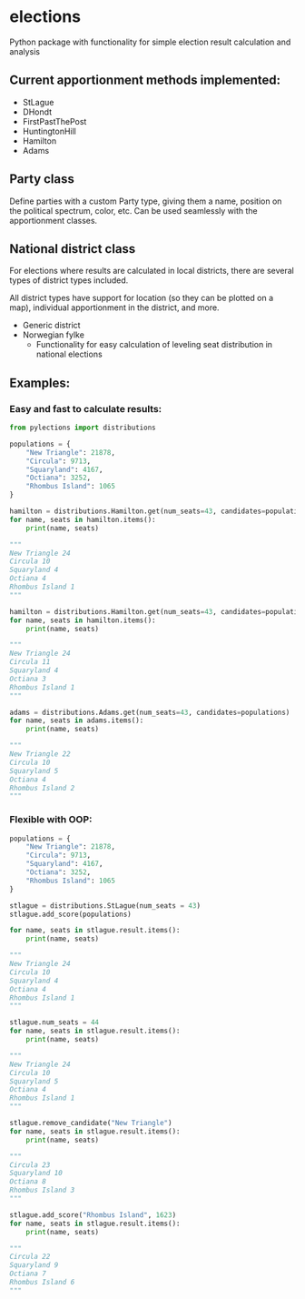 # elections
Python package with functionality for simple election result calculation and analysis

## Current apportionment methods implemented:
- StLague
- DHondt
- FirstPastThePost
- HuntingtonHill
- Hamilton
- Adams

## Party class
Define parties with a custom Party type, giving them a name, position on the political spectrum, color, etc. Can be used seamlessly with the apportionment classes.

## National district class
For elections where results are calculated in local districts, there are several types of district types included.

All district types have support for location (so they can be plotted on a map), individual apportionment in the district, and more.

- Generic district
- Norwegian fylke
    - Functionality for easy calculation of leveling seat distribution in national elections

## Examples:
### Easy and fast to calculate results:
```python
from pylections import distributions

populations = {
    "New Triangle": 21878,
    "Circula": 9713,
    "Squaryland": 4167,
    "Octiana": 3252,
    "Rhombus Island": 1065
}

hamilton = distributions.Hamilton.get(num_seats=43, candidates=populations)
for name, seats in hamilton.items():
    print(name, seats)

"""
New Triangle 24
Circula 10
Squaryland 4
Octiana 4
Rhombus Island 1
"""

hamilton = distributions.Hamilton.get(num_seats=43, candidates=populations, quota="droop")
for name, seats in hamilton.items():
    print(name, seats)

"""
New Triangle 24
Circula 11
Squaryland 4
Octiana 3
Rhombus Island 1
"""

adams = distributions.Adams.get(num_seats=43, candidates=populations)
for name, seats in adams.items():
    print(name, seats)

"""
New Triangle 22
Circula 10
Squaryland 5
Octiana 4
Rhombus Island 2
"""
```

### Flexible with OOP:
```python
populations = {
    "New Triangle": 21878,
    "Circula": 9713,
    "Squaryland": 4167,
    "Octiana": 3252,
    "Rhombus Island": 1065
}

stlague = distributions.StLague(num_seats = 43)
stlague.add_score(populations)

for name, seats in stlague.result.items():
    print(name, seats)

"""
New Triangle 24
Circula 10
Squaryland 4
Octiana 4
Rhombus Island 1
"""

stlague.num_seats = 44
for name, seats in stlague.result.items():
    print(name, seats)

"""
New Triangle 24
Circula 10
Squaryland 5
Octiana 4
Rhombus Island 1
"""

stlague.remove_candidate("New Triangle")
for name, seats in stlague.result.items():
    print(name, seats)

"""
Circula 23
Squaryland 10
Octiana 8
Rhombus Island 3
"""

stlague.add_score("Rhombus Island", 1623)
for name, seats in stlague.result.items():
    print(name, seats)

"""
Circula 22
Squaryland 9
Octiana 7
Rhombus Island 6
"""
```
